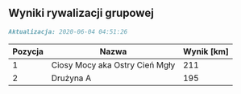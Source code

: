 ## Wyniki rywalizacji grupowej

```markdown
Aktualizacja: 2020-06-04 04:51:26
```

Pozycja | Nazwa | Wynik [km] |
------------ | -------------  | -------------
 1 |Ciosy Mocy aka Ostry Cień Mgły | 211 
 2 |Drużyna A | 195